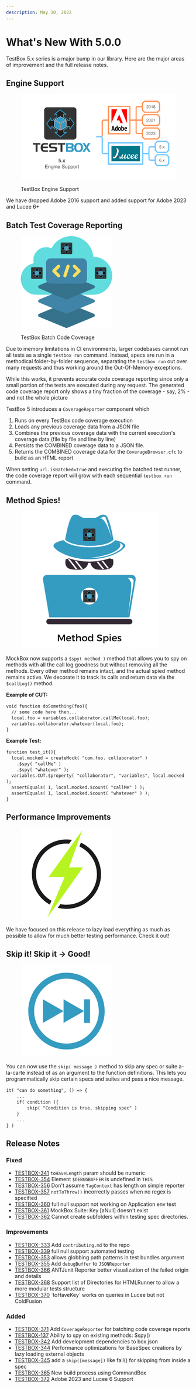 ```yaml
---
description: May 10, 2022
---
```


# What's New With 5.0.0

TestBox 5.x series is a major bump in our library.  Here are the major areas of improvement and the full release notes.

## Engine Support

<figure><img src="../../.gitbook/assets/testbox-engine-support.png" alt=""><figcaption><p>TestBox Engine Support</p></figcaption></figure>

We have dropped Adobe 2016 support and added support for Adobe 2023 and Lucee 6+

## Batch Test Coverage Reporting

<figure><img src="../../.gitbook/assets/TestBox Batch CodeCoverage.png" alt="" width="250"><figcaption><p>TestBox Batch Code Coverage</p></figcaption></figure>

Due to memory limitations in CI environments, larger codebases cannot run all tests as a single `testbox run` command. Instead, specs are run in a methodical folder-by-folder sequence, separating the `testbox run` out over many requests and thus working around the Out-Of-Memory exceptions.

While this works, it prevents accurate code coverage reporting since only a small portion of the tests are executed during any request. The generated code coverage report only shows a tiny fraction of the coverage - say, 2% - and not the whole picture

TestBox 5 introduces a `CoverageReporter` component which

1. Runs on every TestBox code coverage execution
2. Loads any previous coverage data from a JSON file
3. Combines the previous coverage data with the current execution's coverage data (file by file and line by line)
4. Persists the COMBINED coverage data to a JSON file.
5. Returns the COMBINED coverage data for the `CoverageBrowser.cfc` to build as an HTML report

When setting `url.isBatched=true` and executing the batched test runner, the code coverage report will grow with each sequential `testbox run` command.

## Method Spies!

<figure><img src="../../.gitbook/assets/TestBox Method Spies.png" alt="" width="375"><figcaption></figcaption></figure>

MockBox now supports a `$spy( method )` method that allows you to spy on methods with all the call log goodness but without removing all the methods.  Every other method remains intact, and the actual spied method remains active.  We decorate it to track its calls and return data via the `$callLog()` method.

**Example of CUT:**

```cfscript
void function doSomething(foo){
  // some code here then...
  local.foo = variables.collaborator.callMe(local.foo);
  variables.collaborator.whatever(local.foo);
}
```

**Example Test:**

```cfscript
function test_it(){
  local.mocked = createMock( "com.foo. collaborator" )
    .$spy( "callMe" )
    .$spy( "whatever" );
  variables.CUT.$property( "collaborator", "variables", local.mocked );
  assertEquals( 1, local.mocked.$count( "callMe" ) );
  assertEquals( 1, local.mocked.$count( "whatever" ) );
}
```

## Performance Improvements

<figure><img src="../../.gitbook/assets/TestBox Performance Icon.png" alt="" width="250"><figcaption></figcaption></figure>

We have focused on this release to lazy load everything as much as possible to allow for much better testing performance.  Check it out!

## Skip it! Skip it -> Good!

<figure><img src="../../.gitbook/assets/TestBox Skip Feature.png" alt="" width="250"><figcaption></figcaption></figure>

You can now use the `skip( message )` method to skip any spec or suite a-la-carte instead of as an argument to the function definitions.  This lets you programmatically skip certain specs and suites and pass a nice message.

```cfscript
it( "can do something", () => {
    ...
    if( condition ){
        skip( "Condition is true, skipping spec" )
    }
    ...
} )
```

## Release Notes

### Fixed

* [TESTBOX-341](https://ortussolutions.atlassian.net/browse/TESTBOX-341) `toHaveLength` param should be numeric
* [TESTBOX-354](https://ortussolutions.atlassian.net/browse/TESTBOX-354) Element `$DEBUGBUFFER` is undefined in `THIS`
* [TESTBOX-356](https://ortussolutions.atlassian.net/browse/TESTBOX-356) Don't assume `TagContext` has length on simple reporter
* [TESTBOX-357](https://ortussolutions.atlassian.net/browse/TESTBOX-357) `notToThrow()` incorrectly passes when no regex is specified
* [TESTBOX-360](https://ortussolutions.atlassian.net/browse/TESTBOX-360) full null support not working on Application env test
* [TESTBOX-361](https://ortussolutions.atlassian.net/browse/TESTBOX-361) MockBox Suite: Key \[aNull] doesn't exist
* [TESTBOX-362](https://ortussolutions.atlassian.net/browse/TESTBOX-362) Cannot create subfolders within testing spec directories.

### Improvements

* [TESTBOX-333](https://ortussolutions.atlassian.net/browse/TESTBOX-333) Add `contributing.md` to the repo
* [TESTBOX-339](https://ortussolutions.atlassian.net/browse/TESTBOX-339) full null support automated testing
* [TESTBOX-353](https://ortussolutions.atlassian.net/browse/TESTBOX-353) allows globbing path patterns in test bundles argument
* [TESTBOX-355](https://ortussolutions.atlassian.net/browse/TESTBOX-355) Add `debugBuffer` to `JSONReporter`
* [TESTBOX-366](https://ortussolutions.atlassian.net/browse/TESTBOX-366) ANTJunit Reporter better visualization of the failed origin and details
* [TESTBOX-368](https://ortussolutions.atlassian.net/browse/TESTBOX-368) Support list of Directories for HTMLRunner to allow a more modular tests structure
* [TESTBOX-370](https://ortussolutions.atlassian.net/browse/TESTBOX-370) \`toHaveKey\` works on queries in Lucee but not ColdFusion

### Added

* [TESTBOX-371](https://ortussolutions.atlassian.net/browse/TESTBOX-371) Add `CoverageReporter` for batching code coverage reports
* [TESTBOX-137](https://ortussolutions.atlassian.net/browse/TESTBOX-137) Ability to spy on existing methods: $spy()
* [TESTBOX-342](https://ortussolutions.atlassian.net/browse/TESTBOX-342) Add development dependencies to box.json
* [TESTBOX-344](https://ortussolutions.atlassian.net/browse/TESTBOX-344) Performance optimizations for BaseSpec creations by lazy loading external objects
* [TESTBOX-345](https://ortussolutions.atlassian.net/browse/TESTBOX-345) add a `skip([message])` like fail() for skipping from inside a spec
* [TESTBOX-365](https://ortussolutions.atlassian.net/browse/TESTBOX-365) New build process using CommandBox
* [TESTBOX-372](https://ortussolutions.atlassian.net/browse/TESTBOX-372) Adobe 2023 and Lucee 6 Support
